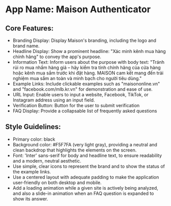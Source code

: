 # **App Name**: Maison Authenticator

## Core Features:

- Branding Display: Display Maison's branding, including the logo and brand name.
- Headline Display: Show a prominent headline: "Xác minh kênh mua hàng chính hãng" to convey the app's purpose.
- Information Text: Inform users about the purpose with body text: "Tránh rủi ro mua nhầm hàng giả – hãy kiểm tra tính chính hãng của cửa hàng hoặc kênh mua sắm trước khi đặt hàng. MAISON cam kết mang đến trải nghiệm mua sắm an toàn và minh bạch cho người tiêu dùng."
- Example Links: Include clickable examples such as "maisononline.vn" and "facebook.com/mlb.kr.vn" for demonstration and ease of use.
- URL Input: Enable users to input a website, Facebook, TikTok, or Instagram address using an input field.
- Verification Button: Button for the user to submit verification
- FAQ Display: Provide a collapsable list of frequently asked questions

## Style Guidelines:

- Primary color: black
- Background color: #F5F7FA (very light gray), providing a neutral and clean backdrop that highlights the elements on the screen.
- Font: 'Inter' sans-serif for body and headline text, to ensure readability and a modern, neutral aesthetic.
- Use simple, clear icons to represent the brand and to show the status of the example links.
- Use a centered layout with adequate padding to make the application user-friendly on both desktop and mobile.
- Add a loading animation while a given site is actively being analyzed, and also a slide-in animation when an FAQ question is expanded to show its answer.
